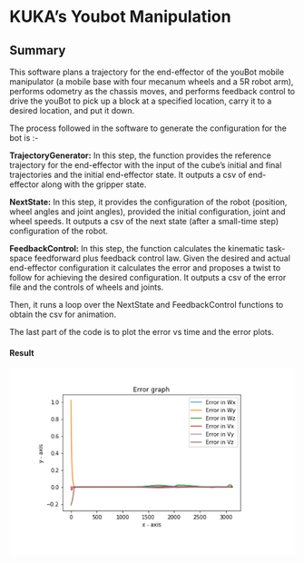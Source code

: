# KUKA’s Youbot Manipulation

## Summary

This software plans a trajectory for the end-effector of the youBot mobile manipulator (a mobile base with four mecanum wheels and a 5R robot arm), performs odometry as the chassis moves, and performs feedback control to drive the youBot to pick up a block at a specified location, carry it to a desired location, and put it down. 

The process followed in the software to generate the configuration for the bot is :-

**TrajectoryGenerator:** In this step, the function provides the reference trajectory for the end-effector with the input of the cube’s initial and final trajectories and the initial end-effector state. It outputs a csv of end-effector along with the gripper state.

**NextState:** In this step, it provides the configuration of the robot (position, wheel angles and joint angles), provided the initial configuration, joint and wheel speeds. It outputs a csv of the next state (after a small-time step) configuration of the robot.

**FeedbackControl:** In this step, the function calculates the kinematic task-space feedforward plus feedback control law. Given the desired and actual end-effector configuration it calculates the error and proposes a twist to follow for achieving the desired configuration. It outputs a csv of the error file and the controls of wheels and joints.

Then, it runs a loop over the NextState and FeedbackControl functions to obtain the csv for animation.

The last part of the code is to plot the error vs time and the error plots.

#### Result

<img src="Media/Error Plot.png" width="600">